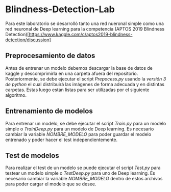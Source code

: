 # Blindness-Detection-Lab

Para este laboratorio se desarrolló tanto una red nueronal simple como una red neuronal de Deep learning para 
la competencia (APTOS 2019 Blindness Detection)[https://www.kaggle.com/c/aptos2019-blindness-detection/discussion]

## Preprocesamiento de datos 
Antes de entrenar un modelo debemos descargar la base de datos de kaggle y descomprimirla en una carpeta afuera del repositorio. 
Posteriormente, se debe ejecutar el script *Prepocess.py* usando la *versión 3 de python* el cual distribuirá las imágenes de forma adecuada y en distintas carpetas. Estas luego están listas para ser utilizadas por el siguiente algoritmo. 

## Entrenamiento de modelos
Para entrenar un modelo, se debe ejecutar el script *Train.py* para un modelo simple o *TrainDeep.py* para un modelo de Deep learning. 
Es necesario cambiar la variable *NOMBRE_MODELO* para poder guardar el modelo entrenado y poder hacer el test independientemente. 

## Test de modelos
Para realizar el test de un modelo se puede ejecutar el script *Test.py* para testear un modelo simple o *TestDeep.py* para 
uno de Deep learning. Es necesario cambiar la variable *NOMBRE_MODELO* dentro de estos archivos para poder cargar el modelo que se desee.
